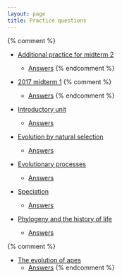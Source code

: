 ```yaml
---
layout: page
title: Practice questions
---
```


{% comment %} 
* [Additional practice for midterm 2](tests/practice2.test.pdf)
	* [Answers](tests/practice2.key.pdf)
{% endcomment %} 

* [2017 midterm 1](archive/2017_materials/midterm1.test.pdf)
{% comment %} 
	* [Answers](archive/2017_materials/midterm1.key.pdf)
{% endcomment %} 

* [Introductory unit](intro_ques.html)
	* [Answers](intro_ans.html)
* [Evolution by natural selection](ns_ques.html)
	* [Answers](ns_ans.html)
* [Evolutionary processes](process_ques.html)
	* [Answers](process_ans.html)
* [Speciation](speciation_ques.html)
	* [Answers](speciation_ans.html)
* [Phylogeny and the history of life](phylo_ques.html)
	* [Answers](phylo_ans.html)

{% comment %} 
* [The evolution of apes](ape_ques.html)
	* [Answers](ape_ans.html)
{% endcomment %} 
